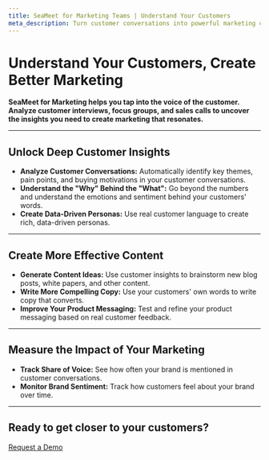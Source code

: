```yaml
---
title: SeaMeet for Marketing Teams | Understand Your Customers
meta_description: Turn customer conversations into powerful marketing campaigns. Get deep customer insights and create more effective content with SeaMeet for Marketing.
---
```


# **Understand Your Customers, Create Better Marketing**

**SeaMeet for Marketing helps you tap into the voice of the customer. Analyze customer interviews, focus groups, and sales calls to uncover the insights you need to create marketing that resonates.**

---

## **Unlock Deep Customer Insights**

- **Analyze Customer Conversations:** Automatically identify key themes, pain points, and buying motivations in your customer conversations.
- **Understand the "Why" Behind the "What":** Go beyond the numbers and understand the emotions and sentiment behind your customers' words.
- **Create Data-Driven Personas:** Use real customer language to create rich, data-driven personas.

---

## **Create More Effective Content**

- **Generate Content Ideas:** Use customer insights to brainstorm new blog posts, white papers, and other content.
- **Write More Compelling Copy:** Use your customers' own words to write copy that converts.
- **Improve Your Product Messaging:** Test and refine your product messaging based on real customer feedback.

---

## **Measure the Impact of Your Marketing**

- **Track Share of Voice:** See how often your brand is mentioned in customer conversations.
- **Monitor Brand Sentiment:** Track how customers feel about your brand over time.

---

## **Ready to get closer to your customers?**

[Request a Demo](#)
